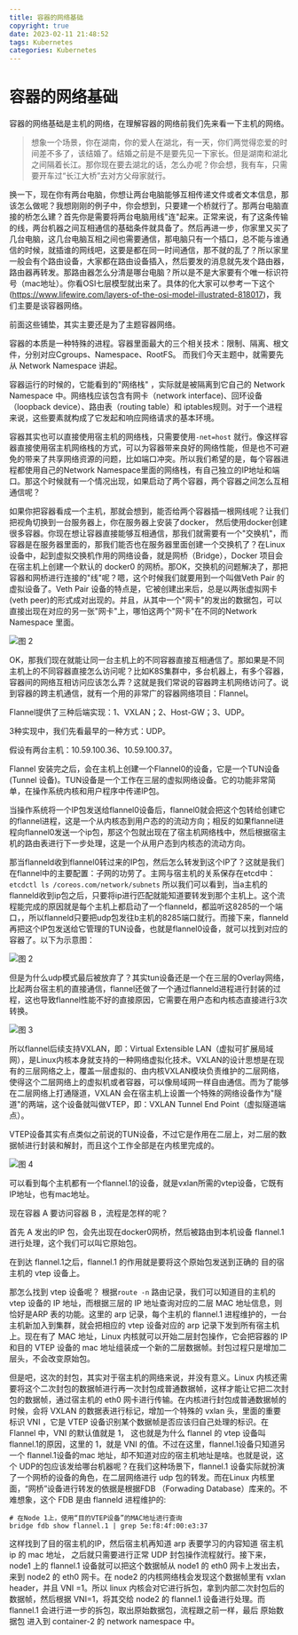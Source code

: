 ```yaml
---
title: 容器的网络基础
copyright: true
date: 2023-02-11 21:48:52
tags: Kubernetes
categories: Kubernetes
---
```


# 容器的网络基础

容器的网络基础是主机的网络，在理解容器的网络前我们先来看一下主机的网络。

> 想象一个场景，你在湖南，你的爱人在湖北，有一天，你们两觉得恋爱的时间差不多了，该结婚了。结婚之前是不是要先见一下家长。但是湖南和湖北之间隔着长江。那你现在要去湖北的话，怎么办呢？你会想，我有车，只需要开车过“长江大桥”去对方父母家就行。

换一下，现在你有两台电脑，你想让两台电脑能够互相传递文件或者文本信息，那该怎么做呢？我想刚刚的例子中，你会想到，只要建一个桥就行了。那两台电脑直接的桥怎么建？首先你是需要将两台电脑用线"连"起来。正常来说，有了这条传输的线，两台机器之间互相通信的基础条件就具备了。然后再进一步，你家里又买了几台电脑，这几台电脑互相之间也需要通信，那电脑只有一个插口，总不能与谁通信的时候，就插谁的网线吧，这要是都在同一时间通信，那不就的乱了？所以家里一般会有个路由设备，大家都在路由设备插入，然后要发的消息就先发个路由器，路由器再转发。那路由器怎么分清是哪台电脑？所以是不是大家要有个唯一标识符号（mac地址）。你看OSI七层模型就出来了。具体的化大家可以参考一下这个(https://www.lifewire.com/layers-of-the-osi-model-illustrated-818017)，我们主要是谈容器网络。

前面这些铺垫，其实主要还是为了主题容器网络。
<!--more-->
容器的本质是一种特殊的进程。容器里面最大的三个相关技术：限制、隔离、根文件，分别对应Cgroups、Namespace、RootFS。 而我们今天主题中，就需要先从 Network Namespace 讲起。

容器运行的时候的，它能看到的"网络栈" ，实际就是被隔离到它自己的 Network Namespace  中。网络栈应该包含有网卡（network interface)、回环设备（loopback device）、路由表（routing table）和 iptables规则。对于一个进程来说，这些要素就构成了它发起和响应网络请求的基本环境。

容器其实也可以直接使用宿主机的网络栈，只需要使用`-net=host` 就行。像这样容器直接使用宿主机网络栈的方式，可以为容器带来良好的网络性能，但是也不可避免的带来了共享网络资源的问题，比如端口冲突。所以我们希望的是，每个容器进程都使用自己的Network Namespace里面的网络栈，有自己独立的IP地址和端口。那这个时候就有一个情况出现，如果启动了两个容器，两个容器之间怎么互相通信呢？

如果你把容器看成一个主机，那就会想到，能否给两个容器插一根网线呢？让我们把视角切换到一台服务器上，你在服务器上安装了docker， 然后使用docker创建很多容器。你现在想让容器直接能够互相通信，那我们就需要有一个"交换机"，而容器是在服务器里面的，那我们能否也在服务器里面创建一个交换机了？在Linux设备中，起到虚拟交换机作用的网络设备，就是网桥（Bridge），Docker 项目会在宿主机上创建一个默认的 docker0 的网桥。那OK，交换机的问题解决了，那把容器和网桥进行连接的"线"呢？嗯，这个时候我们就要用到一个叫做Veth Pair 的虚拟设备了。Veth Pair 设备的特点是，它被创建出来后，总是以两张虚拟网卡(veth peer)的形式成对出现的。并且，从其中一个"网卡"的发出的数据包，可以直接出现在对应的另一张"网卡"上，哪怕这两个"网卡"在不同的Network Namespace 里面。

![图 2](/images/qiniu/0ab069ed6faece0688e7129f9dc879434094c8fe13122838c14bb6885a87ebfc.png)  


OK，那我们现在就能让同一台主机上的不同容器直接互相通信了。那如果是不同主机上的不同容器直接怎么访问呢？比如K8S集群中，多台机器上，有多个容器，容器间的网络互相访问应该怎么弄？这就是我们常说的容器跨主机网络访问了。说到容器的跨主机通信，就有一个用的非常广的容器网络项目：Flannel。



Flannel提供了三种后端实现：1、VXLAN；2、Host-GW；3、UDP。

3种实现中，我们先看最早的一种方式：UDP。 

假设有两台主机：10.59.100.36、10.59.100.37。

Flannel 安装完之后，会在主机上创建一个Flannel0的设备，它是一个TUN设备(Tunnel 设备)。TUN设备是一个工作在三层的虚拟网络设备。它的功能非常简单，在操作系统内核和用户程序中传递IP包。 

当操作系统将一个IP包发送给flannel0设备后，flannel0就会把这个包转给创建它的flannel进程，这是一个从内核态到用户态的的流动方向；相反的如果flannel进程向flannel0发送一个ip包，那这个包就出现在了宿主机网络栈中，然后根据宿主机的路由表进行下一步处理，这是一个从用户态到内核态的流动方向。

那当flanneld收到flannel0转过来的IP包，然后怎么转发到这个IP了？这就是我们在flannel中的主要配置：子网的功劳了。主网与宿主机的关系保存在etcd中：`etcdctl ls /coreos.com/network/subnets` 所以我们可以看到，当a主机的flanneld收到ip包之后，只要将ip进行匹配就能知道要转发到那个主机上。这个流程能完成的原因就是每个主机上都启动了一个flanneld，都监听这8285的一个端口，，所以flanneld只要把udp包发往b主机的8285端口就行。而接下来，flanneld再把这个IP包发送给它管理的TUN设备，也就是flannel0设备，就可以找到对应的容器了。以下为示意图：

![图 2](/images/qiniu/1679408009109-flannel-%E8%B7%A8%E4%B8%BB%E6%9C%BA%E9%80%9A%E4%BF%A1-udp.png)  


但是为什么udp模式最后被放弃了？其实tun设备还是一个在三层的Overlay网络，比起两台宿主机的直接通信，flannel还做了一个通过flanneld进程进行封装的过程，这也导致flannel性能不好的直接原因，它需要在用户态和内核态直接进行3次转换。

![图 3](/images/qiniu/1679408053501-flanned-udp-%E5%BA%9F%E5%BC%83%E7%9A%84%E5%8E%9F%E5%9B%A0.png)  



所以flannel后续支持VXLAN，即：Virtual Extensible LAN（虚拟可扩展局域网），是Linux内核本身就支持的一种网络虚拟化技术。VXLAN的设计思想是在现有的三层网络之上，覆盖一层虚拟的、由内核VXLAN模块负责维护的二层网络，使得这个二层网络上的虚拟机或者容器，可以像局域网一样自由通信。而为了能够在二层网络上打通隧道，VXLAN 会在宿主机上设置一个特殊的网络设备作为"隧道"的两端，这个设备就叫做VTEP，即：VXLAN Tunnel End Point（虚拟隧道端点）。

VTEP设备其实有点类似之前说的TUN设备，不过它是作用在二层上，对二层的数据帧进行封装和解封，而且这个工作全部是在内核里完成的。

![图 4](/images/qiniu/1679408065526-flannel-vxlan%E6%A8%A1%E5%BC%8F.png)  

可以看到每个主机都有一个flannel.1的设备，就是vxlan所需的vtep设备，它既有IP地址，也有mac地址。

现在容器 A 要访问容器 B ，流程是怎样的呢？

首先 A 发出的IP 包，会先出现在docker0网桥，然后被路由到本机设备 flannel.1 进行处理，这个我们可以叫它原始包。

在到达 flannel.1之后，flannel.1 的作用就是要将这个原始包发送到正确的 目的宿主机的 vtep 设备上。

那怎么找到 vtep 设备呢？ 根据`route -n` 路由记录，我们可以知道目的主机的 vtep 设备的 IP 地址，而根据三层的 IP 地址查询对应的二层 MAC 地址信息，则恰好是ARP 表的功能。这里的 arp 记录，每个主机的 flannel.1 进程维护的，一台主机新加入到集群，就会把相应的 vtep 设备对应的 arp 记录下发到所有宿主机上。现在有了 MAC 地址，Linux 内核就可以开始二层封包操作，它会把容器的 IP和目的 VTEP 设备的 mac 地址组装成一个新的二层数据帧。封包过程只是增加二层头，不会改变原始包。

但是吧，这次的封包，其实对于宿主机的网络来说，并没有意义。Linux 内核还需要将这个二次封包的数据帧进行再一次封包成普通数据帧，这样才能让它把二次封包的数据帧，通过宿主机的 eth0 网卡进行传输。在内核进行封包成普通数据帧的时候，会将 VXLAN 的数据表进行标记，增加一个特殊的 vxlan 头，里面的重要标识 VNI ，它是 VTEP 设备识别某个数据帧是否应该归自己处理的标识。在 Flannel 中，VNI 的默认值就是 1， 这也就是为什么 flannel 的 vtep 设备叫 flannel.1的原因，这里的 1，就是 VNI 的值。不过在这里，flannel.1设备只知道另一个 flannel.1设备的mac 地址，却不知道对应的宿主机地址是啥。也就是说，这个 UDP的包应该发给哪台机器呢？在我们这种场景下，flannel.1 设备实际就扮演了一个网桥的设备的角色，在二层网络进行 udp 包的转发。而在Linux 内核里面，“网桥”设备进行转发的依据是根据FDB （Forwading Database）库来的。不难想象，这个 FDB 是由 flanneld 进程维护的:
```shell
# 在Node 1上，使用“目的VTEP设备”的MAC地址进行查询
bridge fdb show flannel.1 | grep 5e:f8:4f:00:e3:37
```
这样找到了目的宿主机的IP，然后宿主机再知道 arp 表要学习的内容知道 宿主机 ip 的 mac 地址， 之后就只需要进行正常 UDP 封包操作流程就行。接下来，node1 上的 flannel.1 设备就可以把这个数据帧从 node1 的 eth0 网卡上发出去，来到 node2 的 eth0 网卡。在 node2 的内核网络栈会发现这个数据帧里有 vxlan header，并且 VNI =1。所以 linux 内核会对它进行拆包，拿到内部二次封包后的数据帧，然后根据 VNI=1，将其交给 node2 的 flannel.1 设备进行处理。而 flannel.1 会进行进一步的拆包，取出原始数据包，流程跟之前一样，最后 原始数据包 进入到 container-2 的 network namespace 中。








